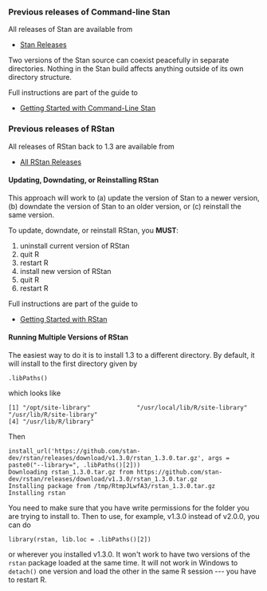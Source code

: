 ### Previous releases of Command-line Stan

All releases of Stan are available from
<ul>
<li>
<a href="https://github.com/stan-dev/stan/releases">Stan Releases</a>
</li>
</ul>

Two versions of the Stan source can coexist peacefully in separate directories.  Nothing in the Stan build affects anything outside of its own directory structure.  

Full instructions are part of the guide to
<ul>
<li><a href="http://mc-stan.org/start-command-line.html">Getting Started with Command-Line Stan</a>
</ul>

### Previous releases of RStan

All releases of RStan back to 1.3 are available from

<ul>
<li><a href="https://github.com/stan-dev/rstan/releases">All RStan Releases</a></li>
</ul>

#### Updating, Downdating, or Reinstalling RStan

This approach will work to (a) update the version of Stan to a newer version, (b) downdate the version of Stan to an older version, or (c) reinstall the same version.

To update, downdate, or reinstall RStan, you **MUST**:

1.   uninstall current version of RStan
2.   quit R
3.   restart R
4.   install new version of RStan
5.   quit R
6.   restart R

Full instructions are part of the guide to
<ul>
<li><a href="https://github.com/stan-dev/rstan/wiki/RStan-Getting-Started">Getting Started with RStan</a></li>
</ul>

#### Running Multiple Versions of RStan

The easiest way to do it is to install 1.3 to a different directory. By default, it will install to the first directory given by

```
.libPaths()
```

which looks like

```
[1] "/opt/site-library"             "/usr/local/lib/R/site-library" "/usr/lib/R/site-library"      
[4] "/usr/lib/R/library"          
```

Then

```
install_url('https://github.com/stan-dev/rstan/releases/download/v1.3.0/rstan_1.3.0.tar.gz', args = paste0("--library=", .libPaths()[2]))
Downloading rstan_1.3.0.tar.gz from https://github.com/stan-dev/rstan/releases/download/v1.3.0/rstan_1.3.0.tar.gz
Installing package from /tmp/RtmpJLwfA3/rstan_1.3.0.tar.gz
Installing rstan
```

You need to make sure that you have write permissions for the folder you are trying to install to. Then to use, for example, v1.3.0 instead of v2.0.0, you can do

```
library(rstan, lib.loc = .libPaths()[2])
```

or wherever you installed v1.3.0. It won't work to have two versions of the ```rstan``` package loaded at the same time.  It will not work in Windows to ```detach()``` one version and load the other in the same R session --- you have to restart R.